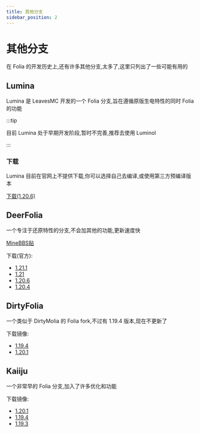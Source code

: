 ```yaml
---
title: 其他分支
sidebar_position: 2
---
```


# 其他分支

在 Folia 的开发历史上,还有许多其他分支,太多了,这里只列出了一些可能有用的

## Lumina

Lumina 是 LeavesMC 开发的一个 Folia 分支,旨在遵循原版生电特性的同时 Folia 的功能

:::tip

目前 Lumina 处于早期开发阶段,暂时不完善,推荐去使用 Luminol

:::

### 下载

Lumina 目前在官网上不提供下载,你可以选择自己去编译,或使用第三方预编译版本

[下载(1.20.6)](https://vip.123pan.cn/1821558579/Lingyi/aaa/lumina/Lumina-1.20.6-mcres.jar)

## DeerFolia

一个专注于还原特性的分支,不会加其他的功能,更新速度快

[MineBBS贴](https://www.minebbs.com/resources/deerfolia-mc-folia.7931/)

下载(官方):

* [1.21.1](https://ssl.lunadeer.cn:14446/zhangyuheng/DeerFolia/releases/download/1.21.1-83e1fe4/DeerFolia-1.21.1-83e1fe4.jar)
* [1.21](https://ssl.lunadeer.cn:14446/zhangyuheng/DeerFolia/releases/download/1.21-75ed34d/DeerFolia-1.21-75ed34d.jar)
* [1.20.6](https://ssl.lunadeer.cn:14446/zhangyuheng/DeerFolia/releases/download/1.20.6-85d30a2/DeerFolia-paperclip-1.20.6-R0.1-SNAPSHOT-mojmap.jar)
* [1.20.4](https://ssl.lunadeer.cn:14446/zhangyuheng/DeerFolia/releases/download/1.20.4-2615826/DeerFolia-paperclip-1.20.4-R0.1-SNAPSHOT-reobf.jar)

## DirtyFolia

一个类似于 DirtyMolia 的 Folia fork,不过有 1.19.4 版本,现在不更新了

下载镜像:

* [1.19.4](https://vip.123pan.cn/1821558579/Lingyi/aaa/dirtyfolia/dirtyfolia-1.19.4-mcres.cn.jar)
* [1.20.1](https://vip.123pan.cn/1821558579/Lingyi/aaa/dirtyfolia/dirtyfolia-1.20.1-mcres.cn.jar)

## Kaiiju

一个非常早的 Folia 分支,加入了许多优化和功能

下载镜像:

* [1.20.1](https://vip.123pan.cn/1821558579/Lingyi/kaiiju-paperclip-1.20.1-R0.1-SNAPSHOT-reobf.jar)
* [1.19.4](https://dl.yizhan.wiki/plugins/kaiiju-paperclip-1.19.4-R0.1-SNAPSHOT-reobf.jar)
* [1.19.3](https://dl.yizhan.wiki/plugins/kaiiju-paperclip-1.19.3-R0.1-SNAPSHOT-reobf.jar)

